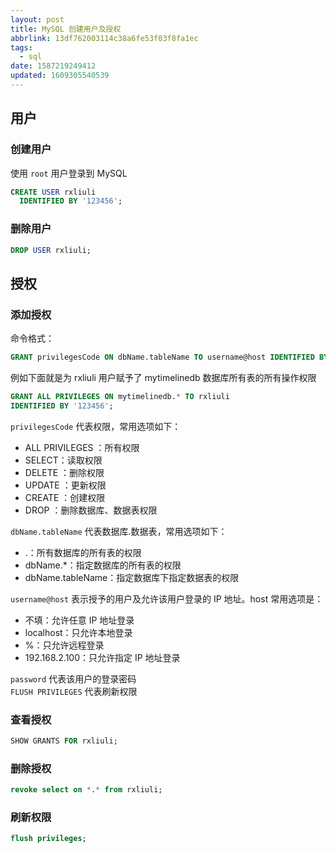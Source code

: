 ```yaml
---
layout: post
title: MySQL 创建用户及授权
abbrlink: 13df762003114c38a6fe53f03f8fa1ec
tags:
  - sql
date: 1587219249412
updated: 1609305540539
---
```


## 用户

### 创建用户

使用 `root` 用户登录到 MySQL

```sql
CREATE USER rxliuli
  IDENTIFIED BY '123456';
```

### 删除用户

```sql
DROP USER rxliuli;
```

## 授权

### 添加授权

命令格式：

```sql
GRANT privilegesCode ON dbName.tableName TO username@host IDENTIFIED BY "password";
```

例如下面就是为 rxliuli 用户赋予了 mytimelinedb 数据库所有表的所有操作权限

```sql
GRANT ALL PRIVILEGES ON mytimelinedb.* TO rxliuli
IDENTIFIED BY '123456';
```

`privilegesCode` 代表权限，常用选项如下：

*   ALL PRIVILEGES ：所有权限
*   SELECT：读取权限
*   DELETE ：删除权限
*   UPDATE ：更新权限
*   CREATE ：创建权限
*   DROP ：删除数据库、数据表权限

`dbName.tableName` 代表数据库.数据表，常用选项如下：

*   .：所有数据库的所有表的权限
*   dbName.\*：指定数据库的所有表的权限
*   dbName.tableName：指定数据库下指定数据表的权限

`username@host` 表示授予的用户及允许该用户登录的 IP 地址。host 常用选项是：

*   不填：允许任意 IP 地址登录
*   localhost：只允许本地登录
*   %：只允许远程登录
*   192.168.2.100：只允许指定 IP 地址登录

`password` 代表该用户的登录密码\
`FLUSH PRIVILEGES` 代表刷新权限

### 查看授权

```sql
SHOW GRANTS FOR rxliuli;
```

### 删除授权

```sql
revoke select on *.* from rxliuli;
```

### 刷新权限

```sql
flush privileges;
```
